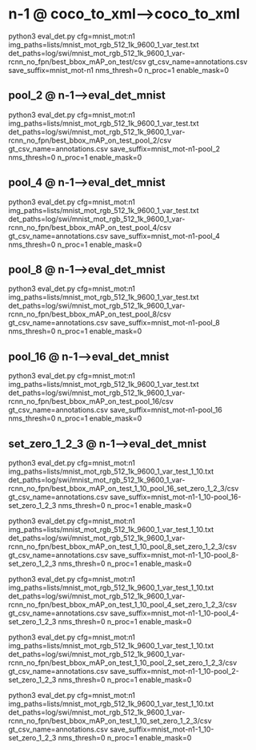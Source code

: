 # n-1       @ coco_to_xml-->coco_to_xml
python3 eval_det.py cfg=mnist_mot:n1 img_paths=lists/mnist_mot_rgb_512_1k_9600_1_var_test.txt det_paths=log/swi/mnist_mot_rgb_512_1k_9600_1_var-rcnn_no_fpn/best_bbox_mAP_on_test/csv gt_csv_name=annotations.csv save_suffix=mnist_mot-n1 nms_thresh=0 n_proc=1 enable_mask=0
## pool_2       @ n-1-->eval_det_mnist
python3 eval_det.py cfg=mnist_mot:n1 img_paths=lists/mnist_mot_rgb_512_1k_9600_1_var_test.txt det_paths=log/swi/mnist_mot_rgb_512_1k_9600_1_var-rcnn_no_fpn/best_bbox_mAP_on_test_pool_2/csv gt_csv_name=annotations.csv save_suffix=mnist_mot-n1-pool_2 nms_thresh=0 n_proc=1 enable_mask=0
## pool_4       @ n-1-->eval_det_mnist
python3 eval_det.py cfg=mnist_mot:n1 img_paths=lists/mnist_mot_rgb_512_1k_9600_1_var_test.txt det_paths=log/swi/mnist_mot_rgb_512_1k_9600_1_var-rcnn_no_fpn/best_bbox_mAP_on_test_pool_4/csv gt_csv_name=annotations.csv save_suffix=mnist_mot-n1-pool_4 nms_thresh=0 n_proc=1 enable_mask=0
## pool_8       @ n-1-->eval_det_mnist
python3 eval_det.py cfg=mnist_mot:n1 img_paths=lists/mnist_mot_rgb_512_1k_9600_1_var_test.txt det_paths=log/swi/mnist_mot_rgb_512_1k_9600_1_var-rcnn_no_fpn/best_bbox_mAP_on_test_pool_8/csv gt_csv_name=annotations.csv save_suffix=mnist_mot-n1-pool_8 nms_thresh=0 n_proc=1 enable_mask=0
## pool_16       @ n-1-->eval_det_mnist
python3 eval_det.py cfg=mnist_mot:n1 img_paths=lists/mnist_mot_rgb_512_1k_9600_1_var_test.txt det_paths=log/swi/mnist_mot_rgb_512_1k_9600_1_var-rcnn_no_fpn/best_bbox_mAP_on_test_pool_16/csv gt_csv_name=annotations.csv save_suffix=mnist_mot-n1-pool_16 nms_thresh=0 n_proc=1 enable_mask=0

## set_zero_1_2_3       @ n-1-->eval_det_mnist
python3 eval_det.py cfg=mnist_mot:n1 img_paths=lists/mnist_mot_rgb_512_1k_9600_1_var_test_1_10.txt det_paths=log/swi/mnist_mot_rgb_512_1k_9600_1_var-rcnn_no_fpn/best_bbox_mAP_on_test_1_10_pool_16_set_zero_1_2_3/csv gt_csv_name=annotations.csv save_suffix=mnist_mot-n1-1_10-pool_16-set_zero_1_2_3 nms_thresh=0 n_proc=1 enable_mask=0

python3 eval_det.py cfg=mnist_mot:n1 img_paths=lists/mnist_mot_rgb_512_1k_9600_1_var_test_1_10.txt det_paths=log/swi/mnist_mot_rgb_512_1k_9600_1_var-rcnn_no_fpn/best_bbox_mAP_on_test_1_10_pool_8_set_zero_1_2_3/csv gt_csv_name=annotations.csv save_suffix=mnist_mot-n1-1_10-pool_8-set_zero_1_2_3 nms_thresh=0 n_proc=1 enable_mask=0

python3 eval_det.py cfg=mnist_mot:n1 img_paths=lists/mnist_mot_rgb_512_1k_9600_1_var_test_1_10.txt det_paths=log/swi/mnist_mot_rgb_512_1k_9600_1_var-rcnn_no_fpn/best_bbox_mAP_on_test_1_10_pool_4_set_zero_1_2_3/csv gt_csv_name=annotations.csv save_suffix=mnist_mot-n1-1_10-pool_4-set_zero_1_2_3 nms_thresh=0 n_proc=1 enable_mask=0

python3 eval_det.py cfg=mnist_mot:n1 img_paths=lists/mnist_mot_rgb_512_1k_9600_1_var_test_1_10.txt det_paths=log/swi/mnist_mot_rgb_512_1k_9600_1_var-rcnn_no_fpn/best_bbox_mAP_on_test_1_10_pool_2_set_zero_1_2_3/csv gt_csv_name=annotations.csv save_suffix=mnist_mot-n1-1_10-pool_2-set_zero_1_2_3 nms_thresh=0 n_proc=1 enable_mask=0

python3 eval_det.py cfg=mnist_mot:n1 img_paths=lists/mnist_mot_rgb_512_1k_9600_1_var_test_1_10.txt det_paths=log/swi/mnist_mot_rgb_512_1k_9600_1_var-rcnn_no_fpn/best_bbox_mAP_on_test_1_10_set_zero_1_2_3/csv gt_csv_name=annotations.csv save_suffix=mnist_mot-n1-1_10-set_zero_1_2_3 nms_thresh=0 n_proc=1 enable_mask=0

